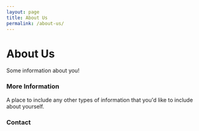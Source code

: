 ```yaml
---
layout: page
title: About Us
permalink: /about-us/
---
```


<h1>About Us</h1>

Some information about you!

### More Information

A place to include any other types of information that you'd like to include about yourself.

### Contact


